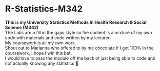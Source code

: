 # R-Statistics-M342
**This is my University Statistics Methods In Health Research & Social Science (M342)**  
The Labs are a fill in the gaps style so the content is a mixture of my own code with materials and code written by my lecturer.  
My coursework is all my own work.  
Shout out to Marianna who offered to by me chocolate if I get 100% in the coursework, I hope I win this bet.  
I would love to pass the module off the back of just being able to code and not actually knowing any statistics 🫠. 
